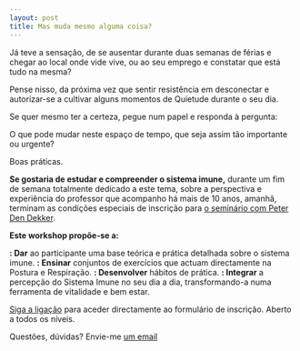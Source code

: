 ```yaml
---
layout: post
title: Mas muda mesmo alguma coisa?
---
```

Já teve a sensação, de se ausentar durante duas semanas de férias e chegar ao local onde vide vive, ou ao seu emprego e constatar que está tudo na mesma?

Pense nisso, da próxima vez que sentir resistência em desconectar e autorizar-se a cultivar alguns momentos de Quietude durante o seu dia. 

Se quer mesmo ter a certeza, pegue num papel e responda à pergunta:

O que pode mudar neste espaço de tempo, que seja assim tão importante ou urgente?

Boas práticas.

**Se gostaria de estudar e compreender o sistema imune,** durante um fim de semana totalmente dedicado a este tema, sobre a perspectiva e experiência do professor que acompanho há mais de 10 anos, amanhã, terminam as condições especiais de inscrição para [o seminário com Peter Den Dekker](http://lourencoazevedo.com/2015/03/03/peter.html).

**Este workshop propõe-se a:**

**: Dar** ao participante uma base teórica e prática detalhada sobre o sistema imune.
**: Ensinar** conjuntos de exercícios que actuam directamente na Postura e Respiração.
**: Desenvolver** hábitos de prática.
**: Integrar** a percepção do Sistema Imune no seu dia a dia, transformando-a numa ferramenta de vitalidade e bem estar.

[Siga a ligação](http://form.jotformeu.com/form/40704420027340) para aceder directamente ao formulário de inscrição. Aberto a todos os níveis.

Questões, dúvidas? Envie-me [um email](http://lourencoazevedo.com/contacto.html)
